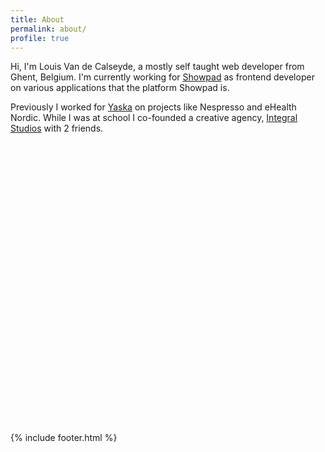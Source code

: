 ```yaml
---
title: About
permalink: about/
profile: true
---
```


Hi, I'm Louis Van de Calseyde, a mostly self taught web developer from Ghent, Belgium.
I'm currently working for [Showpad](http://www.showpad.com) as frontend developer on various applications that the platform Showpad is.

Previously I worked for [Yaska](http://yaska.eu) on projects like Nespresso and eHealth Nordic.
While I was at school I co-founded a creative agency, [Integral Studios](http://integralstudios.be/) with 2 friends.

[<svg class="icon icon-github"><use xlink:href="#icon-github"></use></svg>](https://github.com/vdclouis)
[<svg class="icon icon-twitter"><use xlink:href="#icon-twitter"></use></svg>](https://twitter.com/vdclouis)
[<svg class="icon icon-stack-overflow"><use xlink:href="#icon-stack-overflow"></use></svg>](http://stackoverflow.com/users/1407506/vdclouis)

{% include footer.html %}
